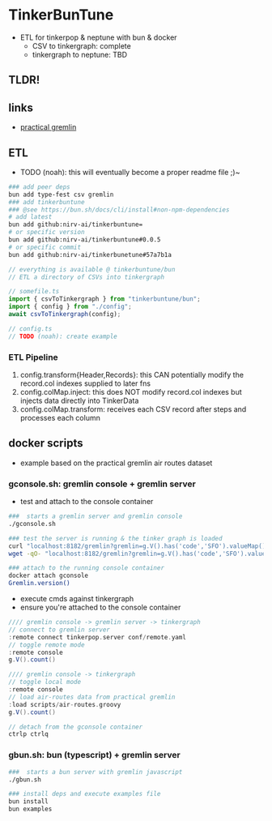 # TinkerBunTune

- ETL for tinkerpop & neptune with bun & docker
  - CSV to tinkergraph: complete
  - tinkergraph to neptune: TBD

## TLDR!

## links

- [practical gremlin](https://kelvinlawrence.net/book/Gremlin-Graph-Guide.html)

## ETL

- TODO (noah): this will eventually become a proper readme file ;)~

```sh
### add peer deps
bun add type-fest csv gremlin
### add tinkerbuntune
### @see https://bun.sh/docs/cli/install#non-npm-dependencies
# add latest
bun add github:nirv-ai/tinkerbuntune=
# or specific version
bun add github:nirv-ai/tinkerbuntune#0.0.5
# or specific commit
bun add github:nirv-ai/tinkerbunetune#57a7b1a
```

```ts
// everything is available @ tinkerbuntune/bun
// ETL a directory of CSVs into tinkergraph

// somefile.ts
import { csvToTinkergraph } from "tinkerbuntune/bun";
import { config } from "./config";
await csvToTinkergraph(config);

// config.ts
// TODO (noah): create example
```

### ETL Pipeline

1. config.transform{Header,Records}: this CAN potentially modify the record.col indexes supplied to later fns
2. config.colMap.inject: this does NOT modify record.col indexes but injects data directly into TinkerData
3. config.colMap.transform: receives each CSV record after steps and processes each column

## docker scripts

- example based on the practical gremlin air routes dataset

### gconsole.sh: gremlin console + gremlin server

- test and attach to the console container

```sh
###  starts a gremlin server and gremlin console
./gconsole.sh

### test the server is running & the tinker graph is loaded
curl "localhost:8182/gremlin?gremlin=g.V().has('code','SFO').valueMap()"
wget -qO- "localhost:8182/gremlin?gremlin=g.V().has('code','SFO').valueMap()"

### attach to the running console container
docker attach gconsole
Gremlin.version()
```

- execute cmds against tinkergraph
- ensure you're attached to the console container

```groovy
//// gremlin console -> gremlin server -> tinkergraph
// connect to gremlin server
:remote connect tinkerpop.server conf/remote.yaml
// toggle remote mode
:remote console
g.V().count()

//// gremlin console -> tinkergraph
// toggle local mode
:remote console
// load air-routes data from practical gremlin
:load scripts/air-routes.groovy
g.V().count()

// detach from the gconsole container
ctrlp ctrlq
```

### gbun.sh: bun (typescript) + gremlin server

```sh
###  starts a bun server with gremlin javascript
./gbun.sh

### install deps and execute examples file
bun install
bun examples

```
